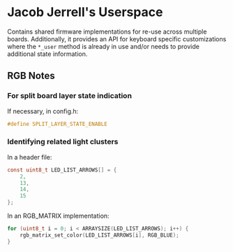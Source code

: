 # Jacob Jerrell's Userspace

Contains shared firmware implementations for re-use across multiple boards. Additionally, it provides an API for keyboard specific customizations where the `*_user` method is already in use and/or needs to provide additional state information.

## RGB Notes

### For split board layer state indication

If necessary, in config.h:

```h
#define SPLIT_LAYER_STATE_ENABLE
```

### Identifying related light clusters

In a header file:

```h
const uint8_t LED_LIST_ARROWS[] = {
    2,
    13,
    14,
    15
};
```

In an RGB_MATRIX implementation:

```c
for (uint8_t i = 0; i < ARRAYSIZE(LED_LIST_ARROWS); i++) {
    rgb_matrix_set_color(LED_LIST_ARROWS[i], RGB_BLUE);
}
```
